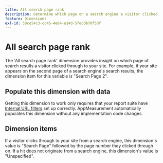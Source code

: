 ```yaml
---
title: All search page rank
description: Determine which page on a search engine a visitor clicked through to your site.
feature: Dimensions
exl-id: 58ce54c3-cc45-4e84-a14d-5fec0b70f50f
---
```

# All search page rank

The 'All search page rank' dimension provides insight on which page of search results a visitor clicked through to your site. For example, if your site appears on the second page of a search engine's search results, the dimension item for this variable is "Search Page 2".

## Populate this dimension with data

Getting this dimension to work only requires that your report suite have [Internal URL filters](/help/admin/admin/c-manage-report-suites/c-edit-report-suites/general/internal-url-filter-admin.md) set up correctly. AppMeasurement automatically populates this dimension without any implementation code changes.

## Dimension items

If a visitor clicks through to your site from a search engine, this dimension's value is "Search Page" followed by the page number they clicked through on. If a hit does not originate from a search engine, this dimension's value is "Unspecified".
